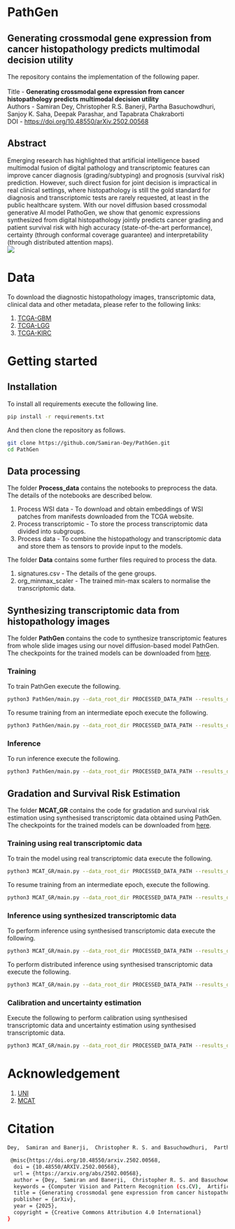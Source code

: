 
# PathGen
## Generating crossmodal gene expression from cancer histopathology predicts multimodal decision utility

The repository contains the implementation of the following paper. \
\
Title - **Generating crossmodal gene expression from cancer histopathology predicts multimodal decision utility** \
Authors - Samiran Dey, Christopher R.S. Banerji, Partha Basuchowdhuri, Sanjoy K. Saha, Deepak Parashar, and Tapabrata Chakraborti \
DOI - https://doi.org/10.48550/arXiv.2502.00568

## Abstract
Emerging research has highlighted that artificial intelligence based multimodal fusion of digital pathology and transcriptomic features can improve cancer diagnosis (grading/subtyping) and prognosis (survival risk) prediction. However, such direct fusion for joint decision is impractical in real clinical settings, where histopathology is still the gold standard for diagnosis and transcriptomic tests are rarely requested, at least in the public healthcare system. With our novel diffusion based crossmodal generative AI model PathoGen, we show that genomic expressions synthesized from digital histopathology jointly predicts cancer grading and patient survival risk with high accuracy (state-of-the-art performance), certainty (through conformal coverage guarantee) and interpretability (through distributed attention maps). 
\
<img src="./images/Overview.png">  </img>


# Data
To download the diagnostic histopathology images, transcriptomic data, clinical data and other metadata, please refer to the following links:
1. [TCGA-GBM](https://portal.gdc.cancer.gov/projects/TCGA-GBM)
2. [TCGA-LGG](https://portal.gdc.cancer.gov/projects/TCGA-LGG)
3. [TCGA-KIRC](https://portal.gdc.cancer.gov/projects/TCGA-KIRC)




# Getting started

## Installation
To install all requirements execute the following line.
```bash
pip install -r requirements.txt 
```
And then clone the repository as follows. 
```bash
git clone https://github.com/Samiran-Dey/PathGen.git
cd PathGen
```

## Data processing
The folder **Process_data** contains the notebooks to preprocess the data. The details of the notebooks are described below.
1. Process WSI data - To download and obtain embeddings of WSI patches from manifests downloaded from the TCGA website.
2. Process transcriptomic - To store the process transcriptomic data divided into subgroups.
3. Process data - To combine the histopathology and transcriptomic data and store them as tensors to provide input to the models.

The folder **Data** contains some further files required to process the data.
1. signatures.csv - The details of the gene groups.
2. org_minmax_scaler - The trained min-max scalers to normalise the transcriptomic data.



## Synthesizing transcriptomic data from histopathology images
The folder **PathGen** contains the code to synthesize transcriptomic features from whole slide images using our novel diffusion-based model PathGen. The checkpoints for the trained models can be downloaded from [here](https://drive.google.com/drive/folders/1vGwPY9WA81F_tDke4mMjKHAjiPtwBdd3?usp=sharing). 

### Training
To train PathGen execute the following.
```bash
python3 PathGen/main.py --data_root_dir PROCESSED_DATA_PATH --results_dir RESULT_DIRECTORY_PATH --max_epochs NUMBER_OF_EPOCHS
```
To resume training from an intermediate epoch execute the following.
```bash
python3 PathGen/main.py --data_root_dir PROCESSED_DATA_PATH --results_dir RESULT_DIRECTORY_PATH --max_epochs NUMBER_OF_EPOCHS --weight_path PATH_OF_WEIGHT_TO_LOAD --start_epoch START_EPOCH_NUMBER
```

### Inference
To run inference execute the following.
```bash
python3 PathGen/main.py --data_root_dir PROCESSED_DATA_PATH --results_dir RESULT_DIRECTORY_PATH --weight_path PATH_OF_WEIGHT_TO_LOAD --op_mode test
```


## Gradation and Survival Risk Estimation
The folder **MCAT_GR** contains the code for gradation and survival risk estimation using synthesised transcriptomic data obtained using PathGen. The checkpoints for the trained models can be downloaded from [here](https://drive.google.com/drive/folders/1EQTALaJmpReP5n_86SSkUnVcuJdTtVQO?usp=sharing).

### Training using real transcriptomic data
To train the model using real transcriptomic data execute the following.
```bash
python3 MCAT_GR/main.py --data_root_dir PROCESSED_DATA_PATH --results_dir RESULT_DIRECTORY_PATH --max_epochs NUMBER_OF_EPOCHS --data_type real --op_mode train —n_timebin NUMBER_OF_SURVIVAL_TIME_BINS --n_grade NUMBER_OF_GRADES
```

To resume training from an intermediate epoch, execute the following.
```bash
python3 MCAT_GR/main.py --data_root_dir PROCESSED_DATA_PATH --results_dir RESULT_DIRECTORY_PATH --max_epochs NUMBER_OF_EPOCHS --data_type real —op_mode train --best_weight_path PATH_OF_WEIGHT_TO_LOAD --start_epoch START_EPOCH_NUMBER —n_timebin NUMBER_OF_SURVIVAL_TIME_BINS --n_grade NUMBER_OF_GRADES
```

### Inference using synthesized transcriptomic data
To perform inference using synthesised transcriptomic data execute the following.
```bash
python3 MCAT_GR/main.py --data_root_dir PROCESSED_DATA_PATH --results_dir RESULT_DIRECTORY_PATH  --data_type syn --op_mode test --best_weight_path PATH_OF_BEST_WEIGHT --test_syn_path PATH_TO_SYNTHESIZED_TRANSCRIPTOMES —n_timebin NUMBER_OF_SURVIVAL_TIME_BINS --n_grade NUMBER_OF_GRADES
```

To perform distributed inference using synthesised transcriptomic data execute the following.
```bash
python3 MCAT_GR/main.py --data_root_dir PROCESSED_DATA_PATH --results_dir RESULT_DIRECTORY_PATH  --data_type syn --op_mode test --best_weight_path PATH_OF_BEST_WEIGHT --test_syn_path PATH_TO_SYNTHESIZED_TRANSCRIPTOMES —n_timebin NUMBER_OF_SURVIVAL_TIME_BINS --n_grade NUMBER_OF_GRADES --test_type distributed
```

### Calibration and uncertainty estimation
Execute the following to perform calibration using synthesised transcriptomic data and uncertainty estimation using synthesised transcriptomic data.
```bash
python3 MCAT_GR/main.py --data_root_dir PROCESSED_DATA_PATH --results_dir RESULT_DIRECTORY_PATH  --data_type syn --op_mode calibrate --best_weight_path PATH_OF_BEST_WEIGHT --test_syn_path PATH_TO_SYNTHESIZED_TRANSCRIPTOMES —n_timebin NUMBER_OF_SURVIVAL_TIME_BINS --n_grade NUMBER_OF_GRADES
```


# Acknowledgement 
1. [UNI](https://github.com/mahmoodlab/UNI?tab=readme-ov-file)
2. [MCAT](https://github.com/mahmoodlab/MCAT/tree/master?tab=readme-ov-file#downloading-tcga-data)


# Citation
```bash
Dey,  Samiran and Banerji,  Christopher R. S. and Basuchowdhuri,  Partha and Saha,  Sanjoy K. and Parashar,  Deepak and Chakraborti,  Tapabrata. Generating crossmodal gene expression from cancer histopathology improves multimodal AI predictions. arXiv. 2025.
```

```bash
 @misc{https://doi.org/10.48550/arxiv.2502.00568,
  doi = {10.48550/ARXIV.2502.00568},
  url = {https://arxiv.org/abs/2502.00568},
  author = {Dey,  Samiran and Banerji,  Christopher R. S. and Basuchowdhuri,  Partha and Saha,  Sanjoy K. and Parashar,  Deepak and Chakraborti,  Tapabrata},
  keywords = {Computer Vision and Pattern Recognition (cs.CV),  Artificial Intelligence (cs.AI),  Machine Learning (cs.LG),  FOS: Computer and information sciences,  FOS: Computer and information sciences},
  title = {Generating crossmodal gene expression from cancer histopathology improves multimodal AI predictions},
  publisher = {arXiv},
  year = {2025},
  copyright = {Creative Commons Attribution 4.0 International}
}
```



